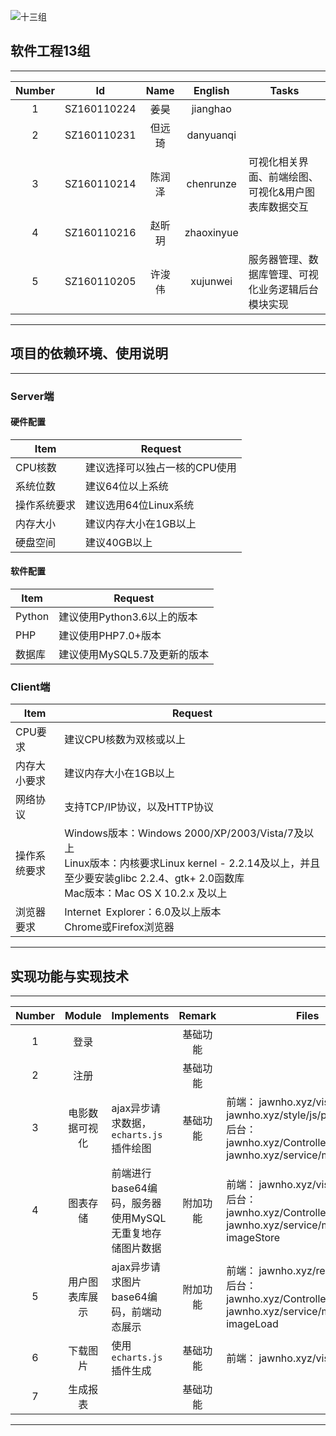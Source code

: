 ![十三组](https://timgsa.baidu.com/timg?image&quality=80&size=b9999_10000&sec=1540476601004&di=1836db18b117c2fada5324c06d62d2de&imgtype=0&src=http%3A%2F%2Fp8.qhimg.com%2Fdmsmty%2F350_200_%2Ft01b59f3c80d947c82d.jpg)  

## 软件工程13组
- - -
|Number| Id | Name | English | Tasks |
| :-: | :-: | :-: | :-: | - |
| 1 | SZ160110224 | 姜昊 | jianghao |  |
| 2 | SZ160110231 | 但远琦 | danyuanqi |  |
| 3 | SZ160110214 | 陈润泽 | chenrunze | 可视化相关界面、前端绘图、可视化&用户图表库数据交互 |
| 4 | SZ160110216 | 赵昕玥 | zhaoxinyue |  |
| 5 | SZ160110205 | 许浚伟 | xujunwei | 服务器管理、数据库管理、可视化业务逻辑后台模块实现 |
- - -

## 项目的依赖环境、使用说明
- - -
### Server端
#### 硬件配置
|Item| Request |
| - | - |
| CPU核数 | 建议选择可以独占一核的CPU使用 |
| 系统位数 | 建议64位以上系统 |
| 操作系统要求 | 建议选用64位Linux系统 |
| 内存大小 | 建议内存大小在1GB以上 |
| 硬盘空间 | 建议40GB以上 |

#### 软件配置
|Item| Request |
| - | - |
| Python | 建议使用Python3.6以上的版本 |
| PHP | 建议使用PHP7.0+版本 |
| 数据库 | 建议使用MySQL5.7及更新的版本 |


### Client端

|Item| Request |
| - | - |
| CPU要求 | 建议CPU核数为双核或以上 |
| 内存大小要求 | 建议内存大小在1GB以上 |
| 网络协议 | 支持TCP/IP协议，以及HTTP协议 |
| 操作系统要求 | Windows版本：Windows 2000/XP/2003/Vista/7及以上 </br> Linux版本：内核要求Linux kernel - 2.2.14及以上，并且至少要安装glibc 2.2.4、gtk+ 2.0函数库 </br> Mac版本：Mac OS X 10.2.x 及以上
| 浏览器要求 | Internet Explorer：6.0及以上版本 </br> Chrome或Firefox浏览器 |
- - -

## 实现功能与实现技术
- - -
|Number| Module | Implements | Remark | Files
| :-: | :-: | - | :-: | - |
| 1 | 登录 |  | 基础功能 |  | 
| 2 | 注册 |  | 基础功能 |  |
| 3 | 电影数据可视化 | ajax异步请求数据，`echarts.js` 插件绘图 | 基础功能 | 前端： jawnho.xyz/vis*.html, jawnho.xyz/style/js/paint_charts.js </br>后台： jawnho.xyz/ControllerPost.php, jawnho.xyz/service/model.php |
| 4 | 图表存储 | 前端进行base64编码，服务器使用MySQL无重复地存储图片数据 | 附加功能 | 前端： jawnho.xyz/vis*.html </br>后台： jawnho.xyz/ControllerPost.php, jawnho.xyz/service/model.php: imageStore |
| 5 | 用户图表库展示 | ajax异步请求图片base64编码，前端动态展示 | 附加功能 | 前端： jawnho.xyz/report.html </br>后台： jawnho.xyz/ControllerGet.php, jawnho.xyz/service/model.php: imageLoad |
| 6 | 下载图片 | 使用 `echarts.js` 插件生成 | 基础功能 | 前端： jawnho.xyz/vis*.html |
| 7 | 生成报表 |  | 基础功能 |  |
- - -

